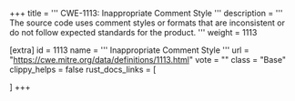 +++
title = '''
CWE-1113: Inappropriate Comment Style
'''
description	= '''
The source code uses comment styles or formats that are inconsistent or do not follow expected standards for the product.
'''
weight = 1113

[extra]
id = 1113
name = '''
Inappropriate Comment Style
'''
url = "https://cwe.mitre.org/data/definitions/1113.html"
vote = ""
class = "Base"
clippy_helps = false
rust_docs_links = [
	
]
+++
